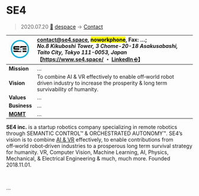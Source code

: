 # SE4
> 2020.07.20 [🚀](../../index/index.md) [despace](../index.md) → [Contact](../contact.md)

|[![](../f/con/s/se4_logo1_thumb.jpg)](../f/con/s/se4_logo1.png)|<contact@se4.space>, <mark>noworkphone</mark>, Fax: …;<br> *No.8 Kikuboshi Tower, 3 Chome-20-18 Asakusabashi, Taito City, Tokyo 111-0053, Japan*<br> 【<https://www.se4.space/> ・ [LinkedIn ⎆](https://www.linkedin.com/company/se4)】|
|:--|:--|
|**Mission**|…|
|**Vision**|To combine AI & VR effectively to enable off‑world robot driven industry to increase the prosperity & long term survivability of humanity.|
|**Values**|…|
|**Business**|…|
|**[MGMT](../mgmt.md)**|…|

**SE4 inc.** is a startup robotics company specializing in remote robotics through SEMANTIC CONTROL™ & ORCHESTRATED AUTONOMY™. SE4’s vision is to combine [AI & VR](soft.md) effectively, to enable contributions from off‑world robot‑driven industries to a prosperous long term survival strategy for humanity. VR, Computer Vision, Machine Learning, AI, Physics, Mechanical, & Electrical Engineering & much, much more. Founded 2018.11.01.


<p style="page-break-after:always"> </p>

…

